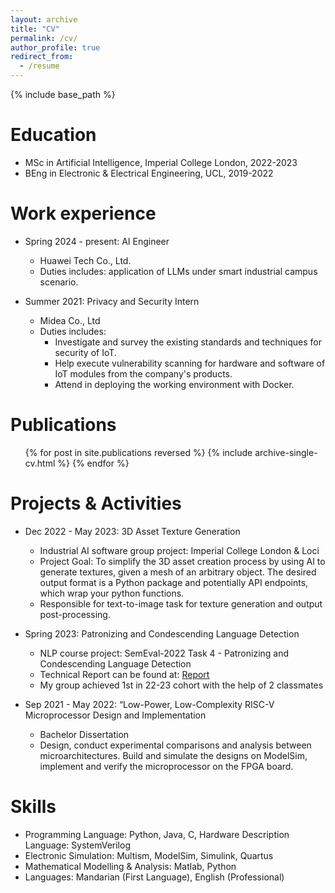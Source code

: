 ```yaml
---
layout: archive
title: "CV"
permalink: /cv/
author_profile: true
redirect_from:
  - /resume
---
```


{% include base_path %}

Education
======
* MSc in Artificial Intelligence, Imperial College London, 2022-2023
* BEng in Electronic & Electrical Engineering, UCL, 2019-2022

Work experience
======
* Spring 2024 - present: AI Engineer
  * Huawei Tech Co., Ltd.
  * Duties includes: application of LLMs under smart industrial campus scenario. 

* Summer 2021: Privacy and Security Intern
  * Midea Co., Ltd
  * Duties includes:
    * Investigate and survey the existing standards and techniques for security of IoT.
    * Help execute vulnerability scanning for hardware and software of IoT modules from the
      company's products.
    * Attend in deploying the working environment with Docker.

Publications
======
  <ul>{% for post in site.publications reversed %}
    {% include archive-single-cv.html %}
  {% endfor %}</ul>
  
Projects & Activities
======
* Dec 2022 - May 2023: 3D Asset Texture Generation
  * Industrial AI software group project: Imperial College London & Loci
  * Project Goal: To simplify the 3D asset creation process by using AI to generate textures, given a mesh of an arbitrary object. The desired output format is a Python package and potentially API endpoints, which wrap your python functions.
  * Responsible for text-to-image task for texture generation and output post-processing. 

* Spring 2023: Patronizing and Condescending Language Detection
  * NLP course project: SemEval-2022 Task 4 - Patronizing and Condescending Language Detection
  * Technical Report can be found at: [Report](https://github.com/ZhaoyuWang1/NLP-Group-Project-SemEval-2022-Task-4/blob/main/report.pdf)
  * My group achieved 1st in 22-23 cohort with the help of 2 classmates

* Sep 2021 - May 2022: “Low-Power, Low-Complexity RISC-V Microprocessor Design and Implementation
  * Bachelor Dissertation
  * Design, conduct experimental comparisons and analysis between microarchitectures. Build and simulate the designs on ModelSim, implement and verify the microprocessor on the FPGA board.
  
Skills
======
* Programming Language: Python, Java, C, Hardware Description Language: SystemVerilog
* Electronic Simulation: Multism, ModelSim, Simulink, Quartus
* Mathematical Modelling & Analysis: Matlab, Python
* Languages: Mandarian (First Language), English (Professional)
